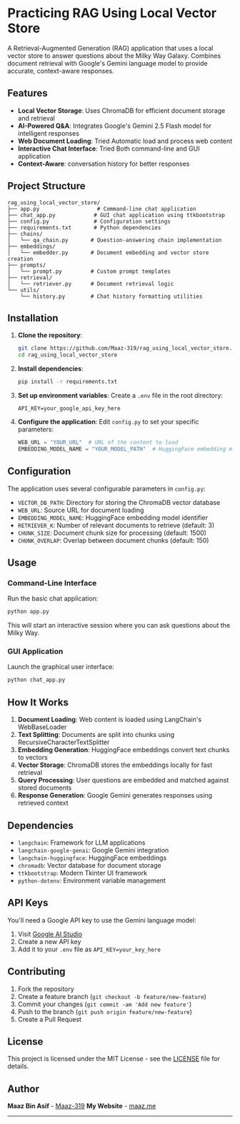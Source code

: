 # Practicing RAG Using Local Vector Store

A Retrieval-Augmented Generation (RAG) application that uses a local vector store to answer questions about the Milky Way Galaxy. Combines document retrieval with Google's Gemini language model to provide accurate, context-aware responses.

## Features

- **Local Vector Storage**: Uses ChromaDB for efficient document storage and retrieval
- **AI-Powered Q&A**: Integrates Google's Gemini 2.5 Flash model for intelligent responses
- **Web Document Loading**: Tried Automatic load and process web content
- **Interactive Chat Interface**: Tried Both command-line and GUI application
- **Context-Aware**: conversation history for better responses

## Project Structure

```
rag_using_local_vector_store/
├── app.py                  # Command-line chat application
├── chat_app.py            # GUI chat application using ttkbootstrap
├── config.py              # Configuration settings
├── requirements.txt       # Python dependencies
├── chains/
│   └── qa_chain.py       # Question-answering chain implementation
├── embeddings/
│   └── embedder.py       # Document embedding and vector store creation
├── prompts/
│   └── prompt.py         # Custom prompt templates
├── retrieval/
│   └── retriever.py      # Document retrieval logic
└── utils/
    └── history.py        # Chat history formatting utilities
```

## Installation

1. **Clone the repository**:
   ```bash
   git clone https://github.com/Maaz-319/rag_using_local_vector_store.git
   cd rag_using_local_vector_store
   ```

2. **Install dependencies**:
   ```bash
   pip install -r requirements.txt
   ```

3. **Set up environment variables**:
   Create a `.env` file in the root directory:
   ```env
   API_KEY=your_google_api_key_here
   ```

4. **Configure the application**:
   Edit `config.py` to set your specific parameters:
   ```python
   WEB_URL = "YOUR_URL"  # URL of the content to load
   EMBEDDING_MODEL_NAME = "YOUR_MODEL_PATH"  # HuggingFace embedding model
   ```

## Configuration

The application uses several configurable parameters in `config.py`:

- `VECTOR_DB_PATH`: Directory for storing the ChromaDB vector database
- `WEB_URL`: Source URL for document loading
- `EMBEDDING_MODEL_NAME`: HuggingFace embedding model identifier
- `RETRIEVER_K`: Number of relevant documents to retrieve (default: 3)
- `CHUNK_SIZE`: Document chunk size for processing (default: 1500)
- `CHUNK_OVERLAP`: Overlap between document chunks (default: 150)

## Usage

### Command-Line Interface

Run the basic chat application:
```bash
python app.py
```

This will start an interactive session where you can ask questions about the Milky Way.

### GUI Application

Launch the graphical user interface:
```bash
python chat_app.py
```

## How It Works

1. **Document Loading**: Web content is loaded using LangChain's WebBaseLoader
2. **Text Splitting**: Documents are split into chunks using RecursiveCharacterTextSplitter
3. **Embedding Generation**: HuggingFace embeddings convert text chunks to vectors
4. **Vector Storage**: ChromaDB stores the embeddings locally for fast retrieval
5. **Query Processing**: User questions are embedded and matched against stored documents
6. **Response Generation**: Google Gemini generates responses using retrieved context

## Dependencies

- `langchain`: Framework for LLM applications
- `langchain-google-genai`: Google Gemini integration
- `langchain-huggingface`: HuggingFace embeddings
- `chromadb`: Vector database for document storage
- `ttkbootstrap`: Modern Tkinter UI framework
- `python-dotenv`: Environment variable management

## API Keys

You'll need a Google API key to use the Gemini language model:

1. Visit [Google AI Studio](https://aistudio.google.com/)
2. Create a new API key
3. Add it to your `.env` file as `API_KEY=your_key_here`

## Contributing

1. Fork the repository
2. Create a feature branch (`git checkout -b feature/new-feature`)
3. Commit your changes (`git commit -am 'Add new feature'`)
4. Push to the branch (`git push origin feature/new-feature`)
5. Create a Pull Request

## License

This project is licensed under the MIT License - see the [LICENSE](LICENSE) file for details.

## Author

**Maaz Bin Asif** - [Maaz-319](https://github.com/Maaz-319)
**My Website** - [maaz.me](https://maaz.me)

---